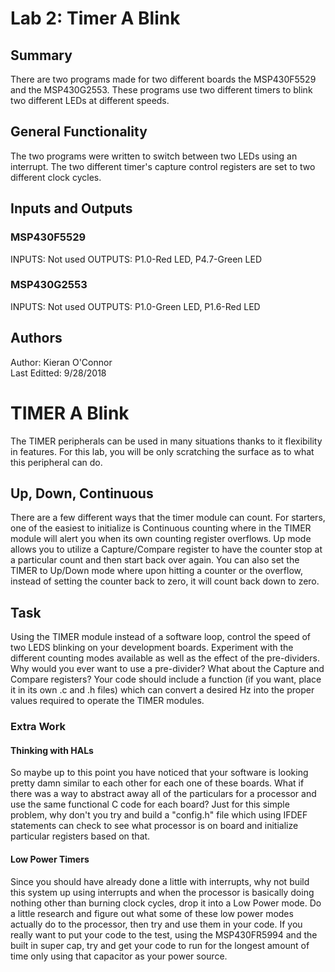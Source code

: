 # Lab 2: Timer A Blink

## Summary
 There are two programs made for two different boards the MSP430F5529 and the MSP430G2553. These programs use two different timers to blink two different LEDs at different speeds.

## General Functionality
 The two programs were written to switch between two LEDs using an interrupt. The two different timer's capture control registers are set to two different clock cycles.
## Inputs and Outputs

### MSP430F5529
 INPUTS: Not used
 OUTPUTS: P1.0-Red LED, P4.7-Green LED
 
### MSP430G2553
 INPUTS: Not used 
 OUTPUTS: P1.0-Green LED, P1.6-Red LED
 
## Authors
   Author: Kieran O'Connor  
   Last Editted: 9/28/2018
   
# TIMER A Blink
The TIMER peripherals can be used in many situations thanks to it flexibility in features. For this lab, you will be only scratching the surface as to what this peripheral can do. 

## Up, Down, Continuous 
There are a few different ways that the timer module can count. For starters, one of the easiest to initialize is Continuous counting where in the TIMER module will alert you when its own counting register overflows. Up mode allows you to utilize a Capture/Compare register to have the counter stop at a particular count and then start back over again. You can also set the TIMER to Up/Down mode where upon hitting a counter or the overflow, instead of setting the counter back to zero, it will count back down to zero. 

## Task
Using the TIMER module instead of a software loop, control the speed of two LEDS blinking on your development boards. Experiment with the different counting modes available as well as the effect of the pre-dividers. Why would you ever want to use a pre-divider? What about the Capture and Compare registers? Your code should include a function (if you want, place it in its own .c and .h files) which can convert a desired Hz into the proper values required to operate the TIMER modules.

### Extra Work
#### Thinking with HALs
So maybe up to this point you have noticed that your software is looking pretty damn similar to each other for each one of these boards. What if there was a way to abstract away all of the particulars for a processor and use the same functional C code for each board? Just for this simple problem, why don't you try and build a "config.h" file which using IFDEF statements can check to see what processor is on board and initialize particular registers based on that.

#### Low Power Timers
Since you should have already done a little with interrupts, why not build this system up using interrupts and when the processor is basically doing nothing other than burning clock cycles, drop it into a Low Power mode. Do a little research and figure out what some of these low power modes actually do to the processor, then try and use them in your code. If you really want to put your code to the test, using the MSP430FR5994 and the built in super cap, try and get your code to run for the longest amount of time only using that capacitor as your power source.
